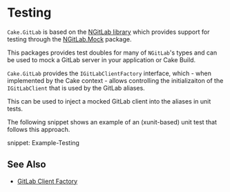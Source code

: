 # Testing

`Cake.GitLab` is based on the [NGitLab library](https://github.com/ubisoft/NGitLab) which provides support for testing through the [NGitLab.Mock](https://www.nuget.org/packages/NGitLab.Mock) package.

This packages provides test doubles for many of `NGitLab`'s types and can be used to mock a GitLab server in your application or Cake Build.

`Cake.GitLab` provides the `IGitLabClientFactory` interface, which - when implemented by the Cake context - allows controlling the initializaiton of the `IGitLabClient` that is used by the GitLab aliases.

This can be used to inject a mocked GitLab client into the aliases in unit tests.

The following snippet shows an example of an (xunit-based) unit test that follows this approach.

snippet: Example-Testing

## See Also

- [GitLab Client Factory](./client-factory.md)
